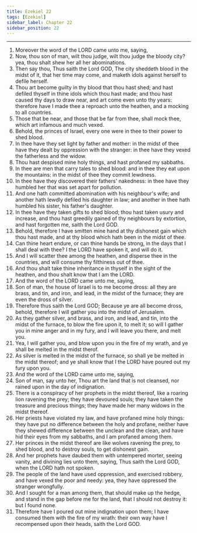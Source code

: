 ```yaml
---
title: Ezekiel 22
tags: [Ezekiel]
sidebar_label: Chapter 22
sidebar_position: 22
---
```


---
1. Moreover the word of the LORD came unto me, saying,
2. Now, thou son of man, wilt thou judge, wilt thou judge the bloody city? yea, thou shalt shew her all her abominations.
3. Then say thou, Thus saith the Lord GOD, The city sheddeth blood in the midst of it, that her time may come, and maketh idols against herself to defile herself.
4. Thou art become guilty in thy blood that thou hast shed; and hast defiled thyself in thine idols which thou hast made; and thou hast caused thy days to draw near, and art come even unto thy years: therefore have I made thee a reproach unto the heathen, and a mocking to all countries.
5. Those that be near, and those that be far from thee, shall mock thee, which art infamous and much vexed.
6. Behold, the princes of Israel, every one were in thee to their power to shed blood.
7. In thee have they set light by father and mother: in the midst of thee have they dealt by oppression with the stranger: in thee have they vexed the fatherless and the widow.
8. Thou hast despised mine holy things, and hast profaned my sabbaths.
9. In thee are men that carry tales to shed blood: and in thee they eat upon the mountains: in the midst of thee they commit lewdness.
10. In thee have they discovered their fathers' nakedness: in thee have they humbled her that was set apart for pollution.
11. And one hath committed abomination with his neighbour's wife; and another hath lewdly defiled his daughter in law; and another in thee hath humbled his sister, his father's daughter.
12. In thee have they taken gifts to shed blood; thou hast taken usury and increase, and thou hast greedily gained of thy neighbours by extortion, and hast forgotten me, saith the Lord GOD.
13. Behold, therefore I have smitten mine hand at thy dishonest gain which thou hast made, and at thy blood which hath been in the midst of thee.
14. Can thine heart endure, or can thine hands be strong, in the days that I shall deal with thee? I the LORD have spoken it, and will do it.
15. And I will scatter thee among the heathen, and disperse thee in the countries, and will consume thy filthiness out of thee.
16. And thou shalt take thine inheritance in thyself in the sight of the heathen, and thou shalt know that I am the LORD.
17. And the word of the LORD came unto me, saying,
18. Son of man, the house of Israel is to me become dross: all they are brass, and tin, and iron, and lead, in the midst of the furnace; they are even the dross of silver.
19. Therefore thus saith the Lord GOD; Because ye are all become dross, behold, therefore I will gather you into the midst of Jerusalem.
20. As they gather silver, and brass, and iron, and lead, and tin, into the midst of the furnace, to blow the fire upon it, to melt it; so will I gather you in mine anger and in my fury, and I will leave you there, and melt you.
21. Yea, I will gather you, and blow upon you in the fire of my wrath, and ye shall be melted in the midst therof.
22. As silver is melted in the midst of the furnace, so shall ye be melted in the midst thereof; and ye shall know that I the LORD have poured out my fury upon you.
23. And the word of the LORD came unto me, saying,
24. Son of man, say unto her, Thou art the land that is not cleansed, nor rained upon in the day of indignation.
25. There is a conspiracy of her prophets in the midst thereof, like a roaring lion ravening the prey; they have devoured souls; they have taken the treasure and precious things; they have made her many widows in the midst thereof.
26. Her priests have violated my law, and have profaned mine holy things: they have put no difference between the holy and profane, neither have they shewed difference between the unclean and the clean, and have hid their eyes from my sabbaths, and I am profaned among them.
27. Her princes in the midst thereof are like wolves ravening the prey, to shed blood, and to destroy souls, to get dishonest gain.
28. And her prophets have daubed them with untempered morter, seeing vanity, and divining lies unto them, saying, Thus saith the Lord GOD, when the LORD hath not spoken.
29. The people of the land have used oppression, and exercised robbery, and have vexed the poor and needy: yea, they have oppressed the stranger wrongfully.
30. And I sought for a man among them, that should make up the hedge, and stand in the gap before me for the land, that I should not destroy it: but I found none.
31. Therefore have I poured out mine indignation upon them; I have consumed them with the fire of my wrath: their own way have I recompensed upon their heads, saith the Lord GOD.